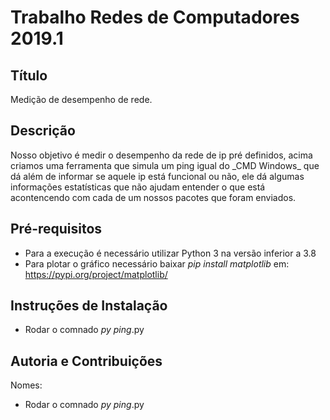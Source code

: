 # Trabalho Redes de Computadores 2019.1

## Título
<p>Medição de desempenho de rede.</p>

## Descrição
<p>Nosso objetivo é medir o desempenho da rede de ip pré definidos, acima criamos uma ferramenta que simula um ping igual do _CMD Windows_
que dá além de informar se aquele ip está funcional ou não, ele dá algumas informações estatísticas que não ajudam entender o que está acontencendo com cada de um nossos pacotes que foram enviados.

## Pré-requisitos
* Para a execução é necessário utilizar Python 3 na versão inferior a 3.8
* Para plotar o gráfico necessário baixar _pip install matplotlib_ em: <https://pypi.org/project/matplotlib/>

## Instruções de Instalação
* Rodar o comnado _py ping_.py

## Autoria e Contribuições
<p>Nomes:</p>

* Rodar o comnado _py ping_.py

 





